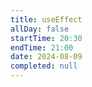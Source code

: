 ```yaml
---
title: useEffect
allDay: false
startTime: 20:30
endTime: 21:00
date: 2024-08-09
completed: null
---
```

```jsx

```